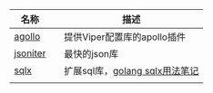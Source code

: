 



| 名称                                           |      | 描述                                                         |
| ---------------------------------------------- | ---- | ------------------------------------------------------------ |
| [agollo](https://github.com/shima-park/agollo) |      | 提供Viper配置库的apollo插件                                  |
| [jsoniter](http://jsoniter.com/)               |      | 最快的json库                                                 |
| [sqlx](https://github.com/jmoiron/sqlx)        |      | 扩展sql库，[golang sqlx用法笔记](https://blog.csdn.net/westhod/article/details/81205758) |
|                                                |      |                                                              |



